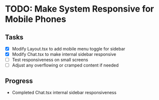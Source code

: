 # TODO: Make System Responsive for Mobile Phones

## Tasks
- [x] Modify Layout.tsx to add mobile menu toggle for sidebar
- [x] Modify Chat.tsx to make internal sidebar responsive
- [ ] Test responsiveness on small screens
- [ ] Adjust any overflowing or cramped content if needed

## Progress
- Completed Chat.tsx internal sidebar responsiveness
